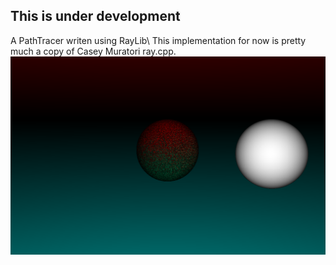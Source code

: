 ## This is under development

A PathTracer writen using RayLib\\
This implementation for now is pretty much a copy of Casey Muratori ray.cpp.
![alt text](example.png)
